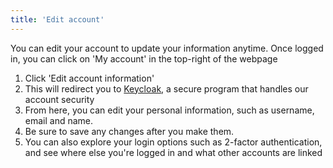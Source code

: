 ```yaml
---
title: 'Edit account'
---
```


You can edit your account to update your information anytime. Once logged in, you can click on 'My account' in the top-right of the webpage

1. Click 'Edit account information'
2. This will redirect you to [Keycloak](../../introduction/glossary/#keycloak), a secure program that handles our account security
3. From here, you can edit your personal information, such as username, email and name.
4. Be sure to save any changes after you make them.
5. You can also explore your login options such as 2-factor authentication, and see where else you're logged in and what other accounts are linked
